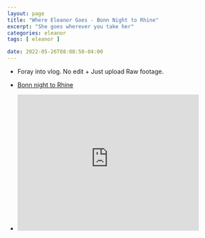 ```yaml
---
layout: page
title: "Where Eleanor Goes - Bonn Night to Rhine"
excerpt: "She goes wherever you take her"
categories: eleanor
tags: [ eleanor ]

date: 2022-05-26T08:08:50-04:00
---
```


* Foray into vlog. No edit + Just upload Raw footage.

* [Bonn night to Rhine](https://www.youtube.com/watch?v=LbWd6MsSA04)

* <iframe width="420" height="315" src="https://www.youtube.com/watch?v=LbWd6MsSA04" frameborder="0" allowfullscreen></iframe>
